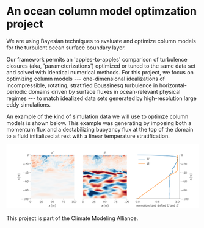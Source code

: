 # An ocean column model optimzation project

We are using Bayesian techniques to evaluate and optimize column models for the turbulent ocean surface boundary layer.

Our framework permits an 'apples-to-apples' comparison of turbulence closures (aka, 'parameterizations') 
optimized or tuned to the same data set and solved with identical numerical methods.
For this project, we focus on optimizing column models --- one-dimensional idealizations of
incompressible, rotating, stratified Boussinesq turbulence in horizontal-periodic domains driven by surface fluxes in ocean-relevant physical regimes --- to match idealized data sets generated by high-resolution large eddy simulations.

An example of the kind of simulation data we will use to optimze column models is shown below.
This example was generating by imposing both a momentum flux and a destabilizing buoyancy flux
at the top of the domain to a fluid initialized at rest with a linear temperature stratification.

![Data example](assets/data_example.png "Data example")

This project is part of the Climate Modeling Alliance.
